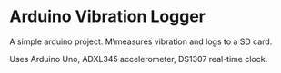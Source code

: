 # Arduino Vibration Logger

A simple arduino project. M\measures vibration and logs to a SD card.

Uses Arduino Uno, ADXL345 accelerometer, DS1307 real-time clock.
